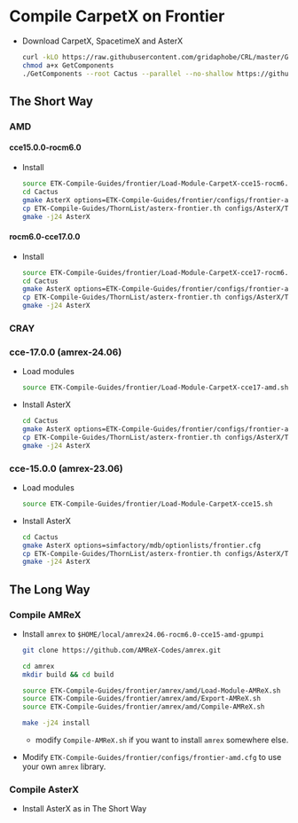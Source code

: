 # Compile CarpetX on Frontier

* Download CarpetX, SpacetimeX and AsterX

    ```bash
    curl -kLO https://raw.githubusercontent.com/gridaphobe/CRL/master/GetComponents
    chmod a+x GetComponents
    ./GetComponents --root Cactus --parallel --no-shallow https://github.com/EinsteinToolkit/SpacetimeX/blob/main/Docs/thornlist/asterx-frontier.th
    ```


## The Short Way

### AMD

#### cce15.0.0-rocm6.0

* Install

    ```bash
    source ETK-Compile-Guides/frontier/Load-Module-CarpetX-cce15-rocm6.0-amd.sh
    cd Cactus
    gmake AsterX options=ETK-Compile-Guides/frontier/configs/frontier-amd.cfg
    cp ETK-Compile-Guides/ThornList/asterx-frontier.th configs/AsterX/ThornList
    gmake -j24 AsterX
    ```

#### rocm6.0-cce17.0.0

* Install

    ```bash
    source ETK-Compile-Guides/frontier/Load-Module-CarpetX-cce17-rocm6.0-amd.sh
    cd Cactus
    gmake AsterX options=ETK-Compile-Guides/frontier/configs/frontier-amd.cfg
    cp ETK-Compile-Guides/ThornList/asterx-frontier.th configs/AsterX/ThornList
    gmake -j24 AsterX
    ```

### CRAY

### cce-17.0.0 (amrex-24.06)

* Load modules

    ```bash
    source ETK-Compile-Guides/frontier/Load-Module-CarpetX-cce17-amd.sh
    ```

* Install AsterX

    ```bash
    cd Cactus
    gmake AsterX options=ETK-Compile-Guides/frontier/configs/frontier-amd.cfg
    cp ETK-Compile-Guides/ThornList/asterx-frontier.th configs/AsterX/ThornList
    gmake -j24 AsterX
    ```


### cce-15.0.0 (amrex-23.06)

* Load modules

    ```bash
    source ETK-Compile-Guides/frontier/Load-Module-CarpetX-cce15.sh
    ```

* Install AsterX

    ```bash
    cd Cactus
    gmake AsterX options=simfactory/mdb/optionlists/frontier.cfg
    cp ETK-Compile-Guides/ThornList/asterx-frontier.th configs/AsterX/ThornList
    gmake -j24 AsterX
    ```



## The Long Way

### Compile AMReX

* Install `amrex` to `$HOME/local/amrex24.06-rocm6.0-cce15-amd-gpumpi`

    ```bash
    git clone https://github.com/AMReX-Codes/amrex.git

    cd amrex
    mkdir build && cd build
    
    source ETK-Compile-Guides/frontier/amrex/amd/Load-Module-AMReX.sh
    source ETK-Compile-Guides/frontier/amrex/amd/Export-AMReX.sh
    source ETK-Compile-Guides/frontier/amrex/amd/Compile-AMReX.sh
    
    make -j24 install
    ```

    - modify `Compile-AMReX.sh` if you want to install `amrex` somewhere else.

* Modify `ETK-Compile-Guides/frontier/configs/frontier-amd.cfg` to use your own `amrex` library.

### Compile AsterX

* Install AsterX as in The Short Way
